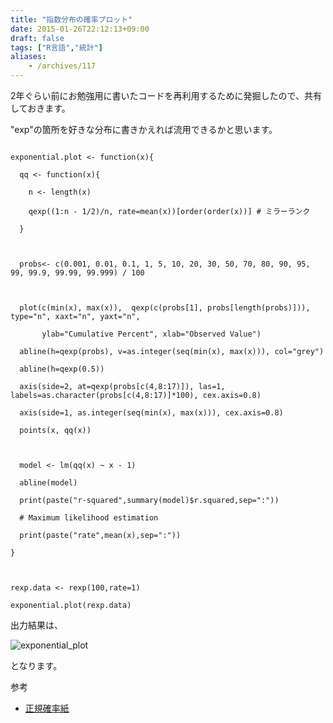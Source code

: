 ```yaml
---
title: "指数分布の確率プロット"
date: 2015-01-26T22:12:13+09:00
draft: false
tags: ["R言語","統計"]
aliases:
    - /archives/117
---
```


2年ぐらい前にお勉強用に書いたコードを再利用するために発掘したので、共有しておきます。
"exp"の箇所を好きな分布に書きかえれば流用できるかと思います。

~~~{.r}
exponential.plot <- function(x){
  qq <- function(x){
    n <- length(x)
    qexp((1:n - 1/2)/n, rate=mean(x))[order(order(x))] # ミラーランク
  }
  
  probs<- c(0.001, 0.01, 0.1, 1, 5, 10, 20, 30, 50, 70, 80, 90, 95, 99, 99.9, 99.99, 99.999) / 100
  
  plot(c(min(x), max(x)),  qexp(c(probs[1], probs[length(probs)])), type="n", xaxt="n", yaxt="n", 
       ylab="Cumulative Percent", xlab="Observed Value")
  abline(h=qexp(probs), v=as.integer(seq(min(x), max(x))), col="grey")
  abline(h=qexp(0.5))
  axis(side=2, at=qexp(probs[c(4,8:17)]), las=1, labels=as.character(probs[c(4,8:17)]*100), cex.axis=0.8)
  axis(side=1, as.integer(seq(min(x), max(x))), cex.axis=0.8)
  points(x, qq(x))
  
  model <- lm(qq(x) ~ x - 1)
  abline(model)
  print(paste("r-squared",summary(model)$r.squared,sep=":"))
  # Maximum likelihood estimation
  print(paste("rate",mean(x),sep=":"))
}

rexp.data <- rexp(100,rate=1)
exponential.plot(rexp.data)
~~~


出力結果は、

![exponential_plot](https://www.dropbox.com/s/el8mnconhuhgpuw/exponential_plot.png?dl=1)

となります。


参考

 * [正規確率紙](http://www.kogures.com/hitoshi/webtext/stat-seiki-kakuritushi/)

